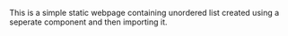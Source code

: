 This is a simple static webpage containing unordered list created using a seperate component and then importing it.
